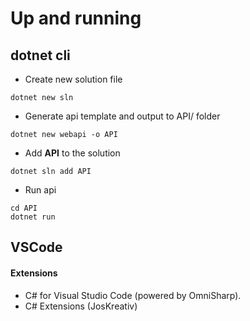 # Up and running

## dotnet cli
* Create new solution file
```console
dotnet new sln
```
* Generate api template and output to API/ folder
```console
dotnet new webapi -o API
```
* Add __API__ to the solution
```console
dotnet sln add API
```

* Run api
```console
cd API
dotnet run
```

## VSCode
#### Extensions
* C# for Visual Studio Code (powered by OmniSharp).
* C# Extensions (JosKreativ)
